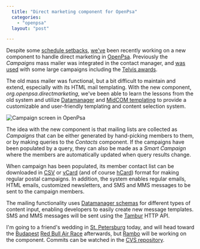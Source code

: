 ```yaml
---
  title: "Direct marketing component for OpenPsa"
  categories: 
    - "openpsa"
  layout: "post"

---
```

Despite some [schedule setbacks][6], [we've][7] been recently working on a new component to handle direct marketing in [OpenPsa][1]. Previously the _Campaigns_ mass mailer was integrated in the contact manager, and [was used][3] with some large campaigns including the [Telvis awards][2].

The old mass mailer was functional, but a bit difficult to maintain and extend, especially with its HTML mail templating. With the new component, _org.openpsa.directmarketing_, we've been able to learn the lessons from the old system and utilize [Datamanager][4] and [MidCOM templating][5] to provide a customizable and user-friendly templating and content selection system.

![Campaign screen in OpenPsa](https://d2vqpl3tx84ay5.cloudfront.net/openpsa-directmarketing-campaign.jpg)

The idea with the new component is that mailing lists are collected as _Campaigns_ that can be either generated by hand-picking members to them, or by making queries to the _Contacts_ component. If the campaigns have been populated by a query, they can also be made as a _Smart Campaign_ where the members are automatically updated when query results change.

When campaign has been populated, its member contact list can be downloaded in [CSV][8] or [vCard][9] (and of course [hCard][16]) format for making regular postal campaigns. In addition, the system enables regular emails, HTML emails, customized newsletters, and SMS and MMS messages to be sent to the campaign members.

The mailing functionality uses [Datamanager schemas][10] for different types of content input, enabling developers to easily create new message templates. SMS and MMS messages will be sent using the [Tambur][11] HTTP API.

I'm going to a friend's wedding in [St. Petersburg][12] today, and will head toward the [Budapest][15] [Red Bull Air Race][13] afterwards, but [Rambo][14] will be working on the component. Commits can be watched in the [CVS repository][17].

[1]: http://www.openpsa.org/
[2]: http://www.imdb.com/Sections/Awards/Telvis_Awards/
[3]: http://jemi.iki.fi/midcom-permalink-35b01f1d6f295c42b0e63cb1c064c310
[4]: http://www.midgard-project.org/midcom-permalink-a78b43d31214bdb183711d13c2a259f1
[5]: http://www.midgard-project.org/midcom-permalink-7856ea3bafeccf218226ec3cd8f05df8
[6]: http://bergie.iki.fi/midcom-permalink-62990b068e3af64513cc9431420e89dc
[7]: http://www.nemein.com/
[8]: http://en.wikipedia.org/wiki/Comma-separated_values
[9]: http://en.wikipedia.org/wiki/Vcard
[10]: http://www.midgard-project.org/midcom-permalink-7cd14d19bbf0b9c8d31e6aceb0992eb9
[11]: http://www.tambur.org/
[12]: http://www.world66.com/europe/russia/stpetersburg
[13]: http://www.redbullairrace.com/
[14]: http://www.nemein.com/people/rambo/
[15]: http://www.world66.com/europe/hungary/budapest
[16]: http://www.microformats.org/wiki/hcard
[17]: http://openpsa.tigris.org/source/browse/openpsa/src/fs-midcom/openpsa/directmarketing/
